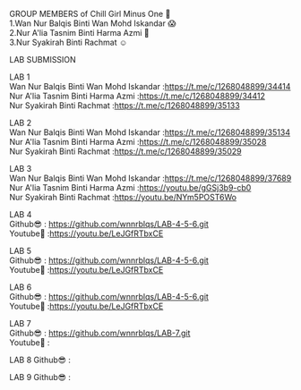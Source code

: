 GROUP MEMBERS of Chill Girl Minus One 🦋 <br>
1.Wan Nur Balqis Binti Wan Mohd Iskandar 😱 <br>
2.Nur A'lia Tasnim Binti Harma Azmi 🥰 <br>
3.Nur Syakirah Binti Rachmat ☺️ <br>

LAB SUBMISSION<br>

LAB 1<br>
Wan Nur Balqis Binti Wan Mohd Iskandar :https://t.me/c/1268048899/34414<br>
Nur A'lia Tasnim Binti Harma Azmi :https://t.me/c/1268048899/34412<br>
Nur Syakirah Binti Rachmat :https://t.me/c/1268048899/35133<br>

LAB 2<br>
Wan Nur Balqis Binti Wan Mohd Iskandar :https://t.me/c/1268048899/35134<br>
Nur A'lia Tasnim Binti Harma Azmi :https://t.me/c/1268048899/35028<br>
Nur Syakirah Binti Rachmat :https://t.me/c/1268048899/35029<br>

LAB 3<br>
Wan Nur Balqis Binti Wan Mohd Iskandar :https://t.me/c/1268048899/37689<br>
Nur A'lia Tasnim Binti Harma Azmi :https://youtu.be/gGSj3b9-cb0<br>
Nur Syakirah Binti Rachmat :https://youtu.be/NYm5POST6Wo<br>

LAB 4 <br>
Github😎 : https://github.com/wnnrblqs/LAB-4-5-6.git<br>
Youtube💌 :https://youtu.be/LeJGfRTbxCE<br>

LAB 5 <br>
Github😎 : https://github.com/wnnrblqs/LAB-4-5-6.git<br>
Youtube💌 :https://youtu.be/LeJGfRTbxCE<br>

LAB 6 <br>
Github😎 : https://github.com/wnnrblqs/LAB-4-5-6.git<br>
Youtube💌 :https://youtu.be/LeJGfRTbxCE<br>

LAB 7 <br>
Github😎 : https://github.com/wnnrblqs/LAB-7.git<br>
Youtube💌 :

LAB 8 
Github😎 : 

LAB 9 
Github😎 : 
